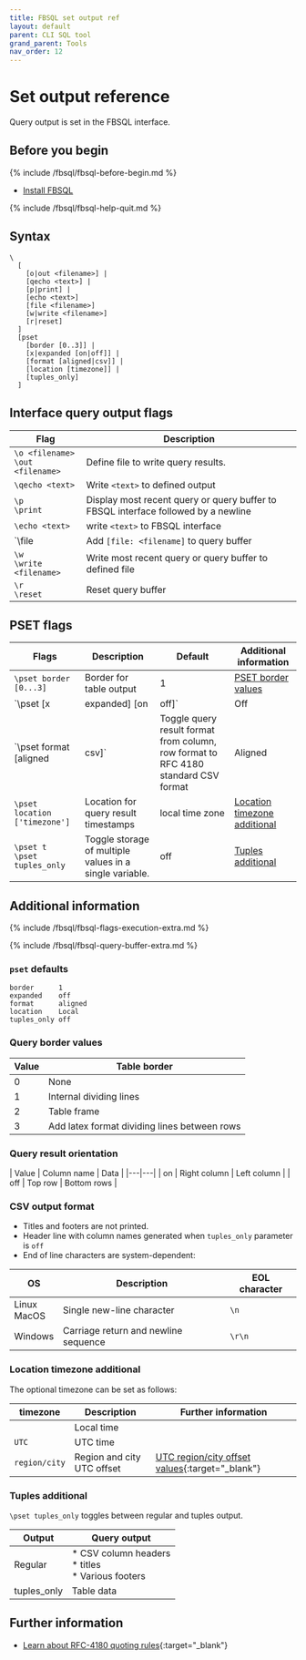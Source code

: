 ```yaml
---
title: FBSQL set output ref
layout: default
parent: CLI SQL tool
grand_parent: Tools
nav_order: 12
---
```


# Set output reference

Query output is set in the FBSQL interface.

## Before you begin

{% include /fbsql/fbsql-before-begin.md %}
* [Install FBSQL](/docs/tools/fbsql/fbsql-install)

{% include /fbsql/fbsql-help-quit.md %}

## Syntax

```
\
  [
    [o|out <filename>] |
    [qecho <text>] |
    [p|print] |
    [echo <text>]
    [file <filename>]
    [w|write <filename>]
    [r|reset]
  ]
  [pset
    [border [0..3]] |
    [x|expanded [on|off]] |
    [format [aligned|csv]] |
    [location [timezone]] |
    [tuples_only]
  ]  
```

## Interface query output flags

| Flag | Description |
|---|---|
| `\o <filename>`<br/>`\out <filename>` | Define file to write query results. |
| `\qecho <text>` | Write `<text>` to defined output |
| `\p`<br/>`\print` | Display most recent query or query buffer to FBSQL interface followed by a newline |
| `\echo <text>` | write `<text>` to FBSQL interface |
| `\file <filename> | Add `[file: <filename]` to query buffer |
| `\w`<br/>`\write <filename>` | Write most recent query or query buffer to defined file |
| `\r`<br/>`\reset` | Reset query buffer |

## PSET flags

| Flags | Description | Default | Additional information |
|---|---|---|---|
| `\pset border [0...3]` | Border for table output | 1 | [PSET border values](#query-border-values) |
| `\pset [x|expanded] [on|off]` | Off | Change orientation of query results | [Query result orientation](#query-result-orientation) |
| `\pset format [aligned | csv]` | Toggle query result format from column, row format to RFC 4180 standard CSV format | Aligned | [Query output format](#pset-query-output-format) |
| `\pset location ['timezone']` | Location for query result timestamps | local time zone | [Location timezone additional ](#location-timezone-additional)
| `\pset t` <br/> `\pset tuples_only` | Toggle storage of multiple values in a single variable. | off | [Tuples additional](#tuples-additional) |

## Additional information

{% include /fbsql/fbsql-flags-execution-extra.md %}

{% include /fbsql/fbsql-query-buffer-extra.md %}

### `pset` defaults

```
border      1
expanded    off
format      aligned
location    Local
tuples_only off
```

### Query border values

| Value | Table border |
|---|---|
| 0 | None |
| 1 | Internal dividing lines |
| 2 | Table frame |
| 3 | Add latex format dividing lines between rows |

### Query result orientation

| Value | Column name | Data |
|---|---|
| on | Right column | Left column |
| off | Top row | Bottom rows |

### CSV output format

* Titles and footers are not printed.
* Header line with column names generated when `tuples_only` parameter is `off`
* End of line characters are system-dependent:

| OS | Description |EOL character |
|---|---|---|
| Linux<br/>MacOS | Single new-line character | `\n` |
| Windows | Carriage return and newline sequence |`\r\n` |

### Location timezone additional

The optional timezone can be set as follows:

| timezone | Description | Further information |
|---|---|---|
| <none> | Local time |  |
| `UTC` | UTC time |
| `region/city` | Region and city UTC offset | [UTC region/city offset values](https://en.wikipedia.org/wiki/List_of_tz_database_time_zones){:target="_blank"}

### Tuples additional

`\pset tuples_only` toggles between regular and tuples output.

| Output | Query output |
|---|---|
| Regular | * CSV column headers<br/>* titles<br/>* Various footers |
| tuples_only | Table data |

## Further information

* [Learn about RFC-4180 quoting rules](https://www.rfc-editor.org/rfc/rfc4180){:target="_blank"}
